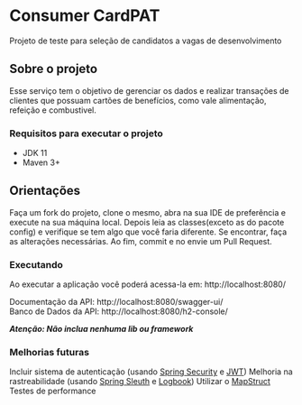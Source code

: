 # Consumer CardPAT

Projeto de teste para seleção de candidatos a vagas de desenvolvimento

## Sobre o projeto

Esse serviço tem o objetivo de gerenciar os dados e realizar transações de clientes que possuam cartões de benefícios,
como vale alimentação, refeição e combustivel.

### Requisitos para executar o projeto

- JDK 11
- Maven 3+

## Orientações

Faça um fork do projeto, clone o mesmo, abra na sua IDE de preferência e execute na sua máquina local. Depois leia as
classes(exceto as do pacote config) e verifique se tem algo que você faria diferente. Se encontrar, faça as alterações
necessárias. Ao fim, commit e no envie um Pull Request.

### Executando

<p>Ao executar a aplicação você poderá acessa-la em: http://localhost:8080/</p>
<p>Documentação da API: http://localhost:8080/swagger-ui/ <br/>
Banco de Dados da API: http://localhost:8080/h2-console/ <br/></p>

***Atenção: Não inclua nenhuma lib ou framework***  

### Melhorias futuras
Incluir sistema de autenticação (usando [Spring Security](https://spring.io/projects/spring-security) e [JWT](https://jwt.io/))
Melhoria na rastreabilidade (usando [Spring Sleuth](https://spring.io/projects/spring-cloud-sleuth) e [Logbook](https://github.com/zalando/logbook))
Utilizar o [MapStruct](https://mapstruct.org/)
Testes de performance
